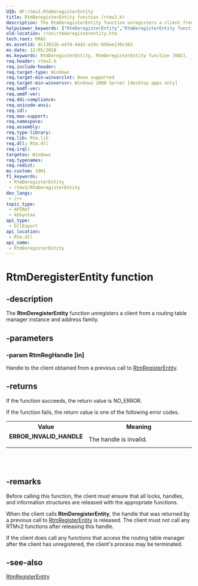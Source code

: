 ```yaml
---
UID: NF:rtmv2.RtmDeregisterEntity
title: RtmDeregisterEntity function (rtmv2.h)
description: The RtmDeregisterEntity function unregisters a client from a routing table manager instance and address family.
helpviewer_keywords: ["RtmDeregisterEntity","RtmDeregisterEntity function [RAS]","_rtmv2ref_rtmderegisterentity","rras.rtmderegisterentity","rtmv2/RtmDeregisterEntity"]
old-location: rras\rtmderegisterentity.htm
tech.root: RRAS
ms.assetid: dc13022b-e474-4442-a19c-856ee130c383
ms.date: 12/05/2018
ms.keywords: RtmDeregisterEntity, RtmDeregisterEntity function [RAS], _rtmv2ref_rtmderegisterentity, rras.rtmderegisterentity, rtmv2/RtmDeregisterEntity
req.header: rtmv2.h
req.include-header: 
req.target-type: Windows
req.target-min-winverclnt: None supported
req.target-min-winversvr: Windows 2000 Server [desktop apps only]
req.kmdf-ver: 
req.umdf-ver: 
req.ddi-compliance: 
req.unicode-ansi: 
req.idl: 
req.max-support: 
req.namespace: 
req.assembly: 
req.type-library: 
req.lib: Rtm.lib
req.dll: Rtm.dll
req.irql: 
targetos: Windows
req.typenames: 
req.redist: 
ms.custom: 19H1
f1_keywords:
 - RtmDeregisterEntity
 - rtmv2/RtmDeregisterEntity
dev_langs:
 - c++
topic_type:
 - APIRef
 - kbSyntax
api_type:
 - DllExport
api_location:
 - Rtm.dll
api_name:
 - RtmDeregisterEntity
---
```


# RtmDeregisterEntity function


## -description

The 
<b>RtmDeregisterEntity</b> function unregisters a client from a routing table manager instance and address family.

## -parameters

### -param RtmRegHandle [in]

Handle to the client obtained from a previous call to 
<a href="https://docs.microsoft.com/windows/desktop/api/rtmv2/nf-rtmv2-rtmregisterentity">RtmRegisterEntity</a>.

## -returns

If the function succeeds, the return value is NO_ERROR.

If the function fails, the return value is one of the following error codes.

<table>
<tr>
<th>Value</th>
<th>Meaning</th>
</tr>
<tr>
<td width="40%">
<dl>
<dt><b>ERROR_INVALID_HANDLE</b></dt>
</dl>
</td>
<td width="60%">
The handle is invalid.

</td>
</tr>
</table>
 


<div> </div>

## -remarks

Before calling this function, the client must ensure that all locks, handles, and information structures are released with the appropriate functions.

When the client calls 
<b>RtmDeregisterEntity</b>, the handle that was returned by a previous call to 
<a href="https://docs.microsoft.com/windows/desktop/api/rtmv2/nf-rtmv2-rtmregisterentity">RtmRegisterEntity</a> is released. The client must not call any RTMv2 functions after releasing this handle.

If the client does call any functions that access the routing table manager after the client has unregistered, the client's process may be terminated.

## -see-also

<a href="https://docs.microsoft.com/windows/desktop/api/rtmv2/nf-rtmv2-rtmregisterentity">RtmRegisterEntity</a>

